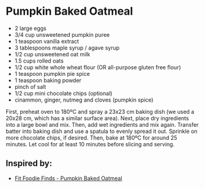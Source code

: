 # Pumpkin Baked Oatmeal

* 2 large eggs
* 3/4 cup unsweetened pumpkin puree
* 1 teaspoon vanilla extract
* 3 tablespoons maple syrup / agave syrup
* 1/2 cup unsweetened oat milk
* 1.5 cups rolled oats
* 1/2 cup white whole wheat flour (OR all-purpose gluten free flour)
* 1 teaspoon pumpkin pie spice
* 1 teaspoon baking powder
* pinch of salt
* 1/2 cup mini chocolate chips (optional)
* cinammon, ginger, nutmeg and cloves (pumpkin spice)

First, preheat oven to 180ºC and spray a 23x23 cm baking dish (we used a 20x28 cm, which has a similar surface area). Next, place dry ingredients into a large bowl and mix. Then, add wet ingredients and mix again. Transfer batter into baking dish and use a spatula to evenly spread it out. Sprinkle on more chocolate chips, if desired. Then, bake at 180ºC for around 25 minutes. Let cool for at least 10 minutes before slicing and serving.

## Inspired by: 
* [Fit Foodie Finds - Pumpkin Baked Oatmeal](https://fitfoodiefinds.com/pumpkin-baked-oatmeal/)
